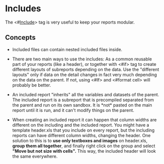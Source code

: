 # Includes

The \<\#[Include](https://doc.tmssoftware.com/flexcel/vcl/guides/reports-tag-reference.html#include)\> tag is very useful to keep your reports modular.

## Concepts

- Included files can contain nested included files inside.

- There are two main ways to use the includes: As a common reusable
  part of your reports (like a header), or together with \<\#if\>
  tag to create different layouts of subreports depending on the
  data. Use the \"different layouts\" only if data on the detail
  changes in fact very much depending on the data on the parent. If
  not, using \<\#If\> and \<\#format cell\> will probably be better.

- An included report \"inherits\" all the variables and datasets of
  the parent. The included report is a subreport that is precompiled
  separated from the parent and run on its own sandbox. It is
  \*not\* pasted on the main report until it is run, and it can\'t
  modify things on the parent.

- When creating an included report it can happen that column widths
  are different on the including and the included report. You might
  have a template header.xls that you include on every report, but
  the including reports can have different column widths, changing
  the header. One solution to this is to **use only textboxes and
  images** on header.xls, **group them all together**, and finally
  right click on the group and select **\"Move but not size with
  cells\".** This way, the included header will look the same
  everywhere.

